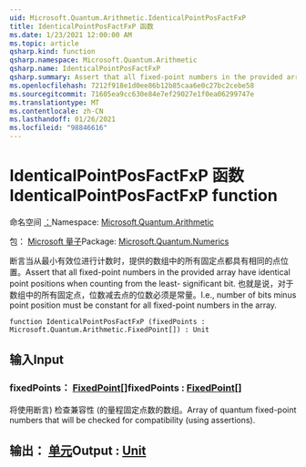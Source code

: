 ```yaml
---
uid: Microsoft.Quantum.Arithmetic.IdenticalPointPosFactFxP
title: IdenticalPointPosFactFxP 函数
ms.date: 1/23/2021 12:00:00 AM
ms.topic: article
qsharp.kind: function
qsharp.namespace: Microsoft.Quantum.Arithmetic
qsharp.name: IdenticalPointPosFactFxP
qsharp.summary: Assert that all fixed-point numbers in the provided array have identical point positions when counting from the least- significant bit. I.e., number of bits minus point position must be constant for all fixed-point numbers in the array.
ms.openlocfilehash: 7212f918e1d0ee86b12b85caa6e0c27bc2cebe58
ms.sourcegitcommit: 71605ea9cc630e84e7ef29027e1f0ea06299747e
ms.translationtype: MT
ms.contentlocale: zh-CN
ms.lasthandoff: 01/26/2021
ms.locfileid: "98846616"
---
```

# <a name="identicalpointposfactfxp-function"></a><span data-ttu-id="08f7e-102">IdenticalPointPosFactFxP 函数</span><span class="sxs-lookup"><span data-stu-id="08f7e-102">IdenticalPointPosFactFxP function</span></span>

<span data-ttu-id="08f7e-103">命名空间 [：](xref:Microsoft.Quantum.Arithmetic)</span><span class="sxs-lookup"><span data-stu-id="08f7e-103">Namespace: [Microsoft.Quantum.Arithmetic](xref:Microsoft.Quantum.Arithmetic)</span></span>

<span data-ttu-id="08f7e-104">包： [Microsoft 量子](https://nuget.org/packages/Microsoft.Quantum.Numerics)</span><span class="sxs-lookup"><span data-stu-id="08f7e-104">Package: [Microsoft.Quantum.Numerics](https://nuget.org/packages/Microsoft.Quantum.Numerics)</span></span>


<span data-ttu-id="08f7e-105">断言当从最小有效位进行计数时，提供的数组中的所有固定点都具有相同的点位置。</span><span class="sxs-lookup"><span data-stu-id="08f7e-105">Assert that all fixed-point numbers in the provided array have identical point positions when counting from the least- significant bit.</span></span> <span data-ttu-id="08f7e-106">也就是说，对于数组中的所有固定点，位数减去点的位数必须是常量。</span><span class="sxs-lookup"><span data-stu-id="08f7e-106">I.e., number of bits minus point position must be constant for all fixed-point numbers in the array.</span></span>

```qsharp
function IdenticalPointPosFactFxP (fixedPoints : Microsoft.Quantum.Arithmetic.FixedPoint[]) : Unit
```


## <a name="input"></a><span data-ttu-id="08f7e-107">输入</span><span class="sxs-lookup"><span data-stu-id="08f7e-107">Input</span></span>

### <a name="fixedpoints--fixedpoint"></a><span data-ttu-id="08f7e-108">fixedPoints： [FixedPoint](xref:Microsoft.Quantum.Arithmetic.FixedPoint)[]</span><span class="sxs-lookup"><span data-stu-id="08f7e-108">fixedPoints : [FixedPoint](xref:Microsoft.Quantum.Arithmetic.FixedPoint)[]</span></span>

<span data-ttu-id="08f7e-109">将使用断言) 检查兼容性 (的量程固定点数的数组。</span><span class="sxs-lookup"><span data-stu-id="08f7e-109">Array of quantum fixed-point numbers that will be checked for compatibility (using assertions).</span></span>



## <a name="output--unit"></a><span data-ttu-id="08f7e-110">输出： [单元](xref:microsoft.quantum.lang-ref.unit)</span><span class="sxs-lookup"><span data-stu-id="08f7e-110">Output : [Unit](xref:microsoft.quantum.lang-ref.unit)</span></span>

